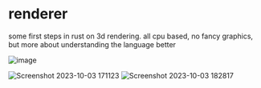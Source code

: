 # renderer
some first steps in rust on 3d rendering. all cpu based, no fancy graphics, but more about understanding the language better

![image](https://github.com/JeremiasMeister/renderer/assets/19373094/9418b37f-aecc-4184-aa0d-fd75f7ab589a)


![Screenshot 2023-10-03 171123](https://github.com/JeremiasMeister/renderer/assets/19373094/94ac89af-483e-423e-9878-bbb5f3167069)
![Screenshot 2023-10-03 182817](https://github.com/JeremiasMeister/renderer/assets/19373094/66f1eb55-b2f3-43dc-988c-a42f7286eb09)
